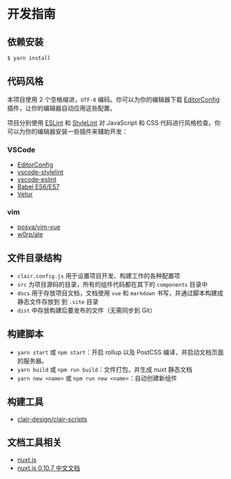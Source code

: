 #  开发指南

## 依赖安装

```bash
$ yarn install
```

## 代码风格

本项目使用 2 个空格缩进，`UTF-8` 编码。你可以为你的编辑器下载 [EditorConfig](http://editorconfig.org/) 插件，让你的编辑器自动应用这些配置。

项目分别使用 [ESLint](https://eslint.org/) 和 [StyleLint](https://stylelint.io/) 对 JavaScript 和 CSS 代码进行风格检查。你可以为你的编辑器安装一些插件来辅助开发：

### VSCode
* [EditorConfig](https://marketplace.visualstudio.com/items?itemName=EditorConfig.EditorConfig)
* [vscode-stylelint](https://marketplace.visualstudio.com/items?itemName=shinnn.stylelint)
* [vscode-eslint](https://marketplace.visualstudio.com/items?itemName=dbaeumer.vscode-eslint)
* [Babel ES6/ES7](https://marketplace.visualstudio.com/items?itemName=dzannotti.vscode-babel-coloring)
* [Vetur](https://marketplace.visualstudio.com/items?itemName=octref.vetur)

### vim
* [posva/vim-vue](https://github.com/posva/vim-vue)
* [w0rp/ale](https://github.com/w0rp/ale)

## 文件目录结构
- `clair.config.js` 用于设置项目开发、构建工作的各种配置项
- `src` 为项目源码的目录，所有的组件代码都在其下的 `components` 目录中
- `docs` 用于存放项目文档，文档使用 `vue` 和 `markdown` 书写，并通过脚本构建成静态文件存放到 到 `.site` 目录
- `dist` 中存放构建后要发布的文件（无需同步到 Git）

## 构建脚本
* `yarn start` 或 `npm start`：开启 rollup 以及 PostCSS 编译，并启动文档页面的服务器。
* `yarn build` 或 `npm run build`：文件打包，并生成 nuxt 静态文档
* `yarn new <name>` 或 `npm run new <name>`：自动创建新组件

## 构建工具

- [clair-design/clair-scripts](https://github.com/clair-design/clair-scripts)

## 文档工具相关

- [nuxt.js](https://github.com/nuxt/nuxt.js)
- [nuxt.js 0.10.7 中文文档](https://zh.nuxtjs.org)

